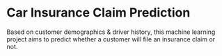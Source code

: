 # Car Insurance Claim Prediction
Based on customer demographics &amp; driver history, this machine learning project aims to predict whether a customer will file an insurance claim or not. 
